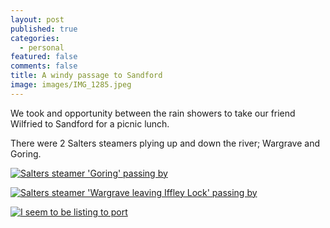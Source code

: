 ```yaml
---
layout: post
published: true
categories:
  - personal
featured: false
comments: false
title: A windy passage to Sandford
image: images/IMG_1285.jpeg
---
```

We took and opportunity between the rain showers to take our friend Wilfried to Sandford for a picnic lunch.

There were 2 Salters steamers plying up and down the river; Wargrave and Goring.

[![Salters steamer 'Goring' passing by]({{site.baseurl}}/images/IMG_1289.jpeg)]({{site.baseurl}}/images/IMG_1289.jpeg)

[![Salters steamer 'Wargrave leaving Iffley Lock' passing by]({{site.baseurl}}/images/IMG_1292.jpeg)]({{site.baseurl}}/images/IMG_1292.jpeg)

[![I seem to be listing to port]({{site.baseurl}}/images/2019/06/IMG_2344.jpg)]({{site.baseurl}}/images/2019/06/IMG_2344.jpg)
